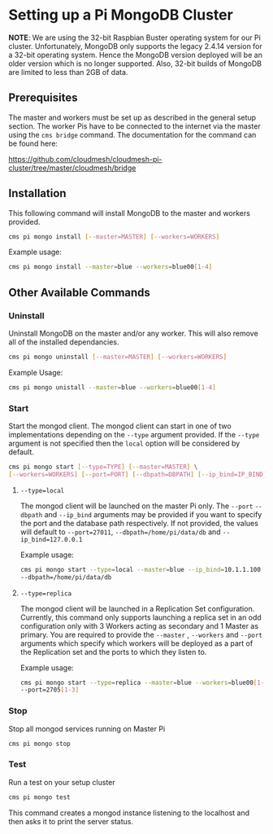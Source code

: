 # Setting up a Pi MongoDB Cluster 

**NOTE**: We are using the 32-bit Raspbian
Buster operating system for our Pi cluster. Unfortunately, MongoDB only supports
the legacy 2.4.14 version for a 32-bit operating system. Hence the MongoDB
version deployed will be an older version which is no longer supported. Also,
32-bit builds of MongoDB are limited to less than 2GB of data. 

## Prerequisites

The master and workers must be set up as described in the general setup section.
The worker Pis have to be connected to the internet via the master using the
```cms bridge``` command. The documentation for the command can be found here:

<https://github.com/cloudmesh/cloudmesh-pi-cluster/tree/master/cloudmesh/bridge>

## Installation

This following command will install MongoDB to the master and workers provided.

```bash 
cms pi mongo install [--master=MASTER] [--workers=WORKERS] 
```

Example usage:  

```bash 
cms pi mongo install --master=blue --workers=blue00[1-4]
```

## Other Available Commands

### Uninstall

Uninstall MongoDB on the master and/or any worker. This will also remove all of
the installed dependancies.

```bash
cms pi mongo uninstall [--master=MASTER] [--workers=WORKERS] 
```

Example Usage:  

```bash
cms pi mongo unistall --master=blue --workers=blue00[1-4]
```

### Start 

Start the mongod client. The mongod client can start in one of two
implementations depending on the ```--type``` argument provided. If the
```--type``` argument is not specified then the ```local``` option will be
considered by default.  

```bash  
cms pi mongo start [--type=TYPE] [--master=MASTER] \
[--workers=WORKERS] [--port=PORT] [--dbpath=DBPATH] [--ip_bind=IP_BIND] 
```

1. ```--type=local```  

	The mongod client will be launched on the master Pi only. The ```--port``` 
	```--dbpath``` and ```--ip_bind``` arguments may be provided if you want to
	specify the port and the database path respectively. If not provided, the
	values will default to ```--port=27011```, ```--dbpath=/home/pi/data/db``` and
	```--ip_bind=127.0.0.1```  

	Example usage:

	```bash 
	cms pi mongo start --type=local --master=blue --ip_bind=10.1.1.100 --port=27017 \
	--dbpath=/home/pi/data/db
	```
	

2. ```--type=replica```  

	The mongod client will be launched in a Replication Set configuration.
	Currently, this command only supports launching a replica set in an odd
	configuration only with 3 Workers acting as secondary and 1 Master as primary.
	You are required to provide the ```--master``` , ```--workers``` and
	```--port``` arguments   which specify which workers will be deployed as a part
	of the Replication set and the ports to which they listen to.  
	
	Example usage:

	```bash 
	cms pi mongo start --type=replica --master=blue --workers=blue00[1-3] \
	--port=2705[1-3]
	```

### Stop

Stop all mongod services running on Master Pi

```bash
cms pi mongo stop
```

### Test

Run a test on your setup cluster   

```bash 
cms pi mongo test 
```
This command creates a mongod instance listening to the localhost and then asks
it to print the server status.
